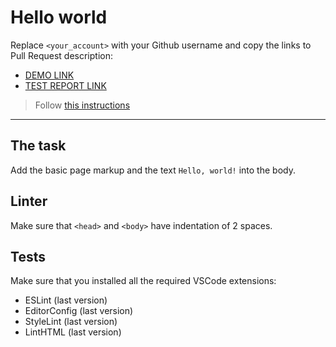 # Hello world

Replace `<your_account>` with your Github username and copy the links to Pull Request description:
- [DEMO LINK](https://github.com/Rusik-best86.github.io/layout_hello-world/)
- [TEST REPORT LINK](https://github.com/Rusik-best86.github.io/layout_hello-world/report/html_report/)

> Follow [this instructions](https://mate-academy.github.io/layout_task-guideline/#how-to-solve-the-layout-tasks-on-github)
___

## The task

Add the basic page markup and the text `Hello, world!` into the body.

## Linter

Make sure that `<head>` and `<body>` have indentation of 2 spaces.

## Tests

Make sure that you installed all the required VSCode extensions:

- ESLint (last version)
- EditorConfig (last version)
- StyleLint (last version)
- LintHTML (last version)
